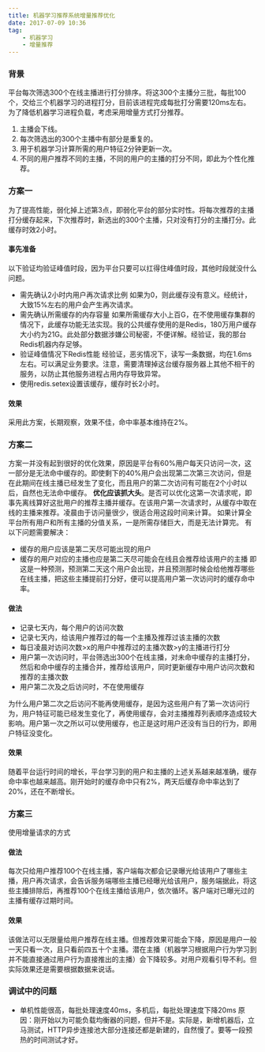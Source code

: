 ```yaml
---
title: 机器学习推荐系统增量推荐优化
date: 2017-07-09 10:36
tag:
    - 机器学习
    - 增量推荐
---
```


### 背景
平台每次筛选300个在线主播进行打分排序。将这300个主播分三批，每批100个，交给三个机器学习的进程打分，目前该进程完成每批打分需要120ms左右。为了降低机器学习进程负载，考虑采用增量方式打分推荐。
1. 主播会下线。
2. 每次筛选出的300个主播中有部分是重复的。
3. 用于机器学习计算所需的用户特征2分钟更新一次。
4. 不同的用户推荐不同的主播，不同的用户的主播的打分不同，即此为个性化推荐。

<!--more-->

### 方案一
为了提高性能，弱化掉上述第3点，即弱化平台的部分实时性。将每次推荐的主播打分缓存起来，下次推荐时，新选出的300个主播，只对没有打分的主播打分。此缓存时效2小时。

#### 事先准备
以下验证均验证峰值时段，因为平台只要可以扛得住峰值时段，其他时段就没什么问题。
- 需先确认2小时内用户再次请求比例
如果为0，则此缓存没有意义。经统计，大致15%左右的用户会产生再次请求。
- 需先确认所需缓存的内存容量
如果所需缓存大小上百G，在不使用缓存集群的情况下，此缓存功能无法实现。我的公共缓存使用的是Redis，180万用户缓存大小约为21G。此处部分数据涉嫌公司秘密，不便详解。经验证，我的那台Redis机器内存足够。
- 验证峰值情况下Redis性能
经验证，恶劣情况下，读写一条数据，均在1.6ms左右。可以满足业务要求。注意，需要清理掉这台缓存服务器上其他不相干的服务，以防止其他服务进程占用内存导致异常。
- 使用redis.setex设置该缓存，缓存时长2小时。

#### 效果
采用此方案，长期观察，效果不佳，命中率基本维持在2%。

### 方案二
方案一并没有起到很好的优化效果，原因是平台有60%用户每天只访问一次，这一部分是无法命中缓存的。即使剩下的40%用户会出现第二次第三次访问，但是在此期间在线主播已经发生了变化，而且用户的第二次访问有可能在2个小时以后，自然也无法命中缓存。
**优化应该抓大头**。是否可以优化这第一次请求呢，即事先离线算好这批用户的推荐主播并缓存。在该用户第一次请求时，从缓存中取在线的主播来推荐。凌晨由于访问量很少，很适合用这段时间来计算。
如果计算全平台所有用户和所有主播的分值关系，一是所需存储巨大，而是无法计算完。
有以下问题需要解决：
- 缓存的用户应该是第二天尽可能出现的用户
- 缓存的用户对应的主播也应是第二天尽可能会在线且会推荐给该用户的主播
即这是一种预测，预测第二天这个用户会出现，并且预测那时候会给他推荐哪些在线主播，把这些主播提前打分好，便可以提高用户第一次访问时的缓存命中率。

#### 做法
- 记录七天内，每个用户的访问次数
- 记录七天内，给该用户推荐过的每一个主播及推荐过该主播的次数
- 每日凌晨对访问次数>x的用户中推荐过的主播次数>y的主播进行打分
- 用户第一次访问时，平台筛选出300个在线主播，对未命中缓存的主播打分，然后和命中缓存的主播合并，推荐给该用户，同时更新缓存中用户访问次数和推荐的主播次数
- 用户第二次及之后访问时，不在使用缓存

为什么用户第二次之后访问不能再使用缓存，是因为这些用户有了第一次访问行为，用户特征可能已经发生变化了，再使用缓存，会对主播推荐列表顺序造成较大影响。用户第一次之所以可以使用缓存，也正是这时用户还没有当日的行为，即用户特征没变化。

#### 效果
随着平台运行时间的增长，平台学习到的用户和主播的上述关系越来越准确，缓存命中率也越来越高。刚开始时的缓存命中只有2%，两天后缓存命中率达到了20%，还在不断增长。

### 方案三
使用增量请求的方式

#### 做法
每次只给用户推荐100个在线主播，客户端每次都会记录曝光给该用户了哪些主播，用户再次请求，会告诉服务端哪些主播已经曝光给该用户，服务端据此，将这些主播排除后，再推荐100个在线主播给该用户，依次循环。客户端对已曝光过的主播有缓存过期时间。

#### 效果
该做法可以无限量给用户推荐在线主播。但推荐效果可能会下降，原因是用户一般一天只看一次，且只看前四五十个主播。潜在主播（机器学习根据用户行为学习到并不能直接通过用户行为直接推出的主播）会下降较多。对用户观看引导不利。但实际效果还是需要根据数据来说话。

### 调试中的问题
- 单机性能很高，每批处理速度40ms，多机后，每批处理速度下降20ms
原因：刚开始以为可能负载均衡器的问题，但并不是。实际是，新增机器后，立马测试，HTTP异步连接池大部分连接还都是新建的，自然慢了。要等一段预热的时间测试才好。
